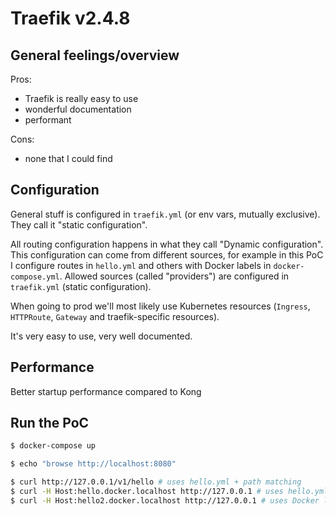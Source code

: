 # Traefik v2.4.8

## General feelings/overview

Pros:
- Traefik is really easy to use
- wonderful documentation
- performant

Cons:
- none that I could find

## Configuration

General stuff is configured in `traefik.yml` (or env vars, mutually exclusive). They call it "static configuration".

All routing configuration happens in what they call "Dynamic configuration". This configuration can come
from different sources, for example in this PoC I configure routes in `hello.yml` and others with Docker labels
in `docker-compose.yml`.
Allowed sources (called "providers") are configured in `traefik.yml` (static configuration).

When going to prod we'll most likely use Kubernetes resources (`Ingress`, `HTTPRoute`, `Gateway` and traefik-specific resources).

It's very easy to use, very well documented.

## Performance

Better startup performance compared to Kong

## Run the PoC

```sh
$ docker-compose up

$ echo "browse http://localhost:8080"

$ curl http://127.0.0.1/v1/hello # uses hello.yml + path matching
$ curl -H Host:hello.docker.localhost http://127.0.0.1 # uses hello.yml + host matching
$ curl -H Host:hello2.docker.localhost http://127.0.0.1 # uses Docker labels (docker-compose.yml) + host matching
```
